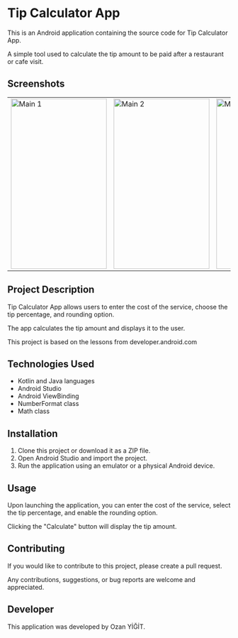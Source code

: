 # Tip Calculator App

This is an Android application containing the source code for Tip Calculator App.

A simple tool used to calculate the tip amount to be paid after a restaurant or cafe visit.

## Screenshots

<table>
  <tr>
    <td><img src="Screenshot1.png" alt="Main 1" width="216" height="384"></td>
    <td><img src="Screenshot2.png" alt="Main 2" width="216" height="384"></td>
    <td><img src="Screenshot3.png" alt="Main 3" width="216" height="384"></td>
    <td><img src="Screenshot4.png" alt="Main 4" width="216" height="384"></td>
  </tr>
</table>

## Project Description

Tip Calculator App allows users to enter the cost of the service, choose the tip percentage, and rounding option. 

The app calculates the tip amount and displays it to the user.

This project is based on the lessons from developer.android.com 

## Technologies Used

- Kotlin and Java languages
- Android Studio
- Android ViewBinding
- NumberFormat class
- Math class

## Installation

1. Clone this project or download it as a ZIP file.
2. Open Android Studio and import the project.
3. Run the application using an emulator or a physical Android device.

## Usage

Upon launching the application, you can enter the cost of the service, select the tip percentage, and enable the rounding option. 

Clicking the "Calculate" button will display the tip amount.

## Contributing

If you would like to contribute to this project, please create a pull request. 

Any contributions, suggestions, or bug reports are welcome and appreciated.

## Developer

This application was developed by Ozan YİĞİT.
